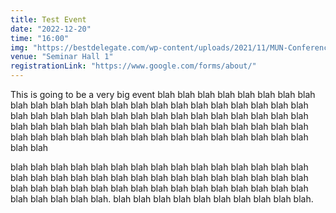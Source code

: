 ```yaml
---
title: Test Event
date: "2022-12-20"
time: "16:00"
img: "https://bestdelegate.com/wp-content/uploads/2021/11/MUN-Conference-scaled.jpeg"
venue: "Seminar Hall 1"
registrationLink: "https://www.google.com/forms/about/"
---
```


This is going to be a very big event blah blah blah blah blah blah blah blah blah blah blah blah blah blah blah blah blah blah blah blah blah blah blah blah blah blah blah blah blah blah blah blah blah blah blah blah blah blah blah blah blah blah blah blah blah blah blah blah blah blah blah blah blah blah blah blah blah blah blah blah blah blah blah blah blah blah blah blah blah blah

blah blah blah blah blah blah blah blah blah blah blah blah blah blah blah blah blah blah blah blah blah blah blah blah blah blah blah blah blah blah blah blah blah blah blah blah blah blah blah blah blah blah blah blah blah blah blah blah blah blah. blah blah blah blah blah blah blah blah blah blah.